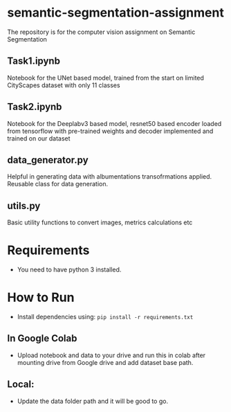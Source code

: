 # semantic-segmentation-assignment

The repository is for the computer vision assignment on Semantic Segmentation

## Task1.ipynb
Notebook for the UNet based model, trained from the start on limited CityScapes dataset with only 11 classes

## Task2.ipynb
Notebook for the Deeplabv3 based model, resnet50 based encoder loaded from tensorflow with pre-trained weights and decoder implemented and trained on our dataset

## data_generator.py
Helpful in generating data with albumentations transofrmations applied. Reusable class for data generation.

## utils.py
Basic utility functions to convert images, metrics calculations etc

# Requirements
- You need to have python 3 installed.

# How to Run
- Install dependencies using: `pip install -r requirements.txt`

## In Google Colab
- Upload notebook and data to your drive and run this in colab after mounting drive from Google drive and add dataset base path.

## Local:
- Update the data folder path and it will be good to go.